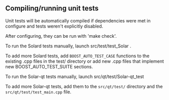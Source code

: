 Compiling/running unit tests
------------------------------------

Unit tests will be automatically compiled if dependencies were met in configure
and tests weren't explicitly disabled.

After configuring, they can be run with 'make check'.

To run the Solard tests manually, launch src/test/test_Solar .

To add more Solard tests, add `BOOST_AUTO_TEST_CASE` functions to the existing
.cpp files in the test/ directory or add new .cpp files that
implement new BOOST_AUTO_TEST_SUITE sections.

To run the Solar-qt tests manually, launch src/qt/test/Solar-qt_test

To add more Solar-qt tests, add them to the `src/qt/test/` directory and
the `src/qt/test/test_main.cpp` file.
